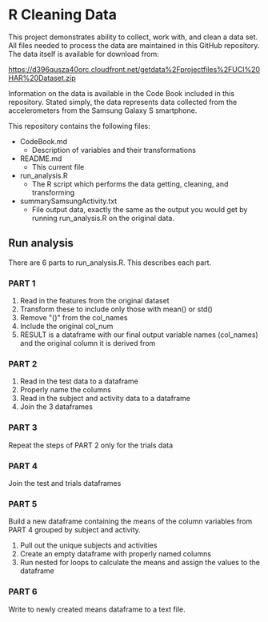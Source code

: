 #  R Cleaning Data

This project demonstrates ability to collect, work with, and clean a data set.
All files needed to process the data are maintained in this GitHub repository.
The data itself is available for download from:

https://d396qusza40orc.cloudfront.net/getdata%2Fprojectfiles%2FUCI%20HAR%20Dataset.zip

Information on the data is available in the Code Book included in this
repository. Stated simply, the data represents data collected from the
accelerometers from the Samsung Galaxy S smartphone.

This repository contains the following files:

- CodeBook.md
    - Description of variables and their transformations
- README.md
    - This current file
- run_analysis.R
    - The R script which performs the data getting, cleaning, and transforming
- summarySamsungActivity.txt
    - File output data, exactly the same as the output you would get by running
    run_analysis.R on the original data.

## Run analysis
There are 6 parts to run_analysis.R. This describes each part.

### PART 1
1. Read in the features from the original dataset
1. Transform these to include only those with mean() or std()
1. Remove "()" from the col_names
1. Include the original col_num
1. RESULT is a dataframe with our final output variable names (col_names) and
the original column it is derived from

### PART 2
1. Read in the test data to a dataframe
1. Properly name the columns
1. Read in the subject and activity data to a dataframe
1. Join the 3 dataframes

### PART 3
Repeat the steps of PART 2 only for the trials data

### PART 4
Join the test and trials dataframes

### PART 5
Build a new dataframe containing the means of the column variables from PART 4
grouped by subject and activity.

1. Pull out the unique subjects and activities
1. Create an empty dataframe with properly named columns
1. Run nested for loops to calculate the means and assign the values to the
dataframe

### PART 6
Write to newly created means dataframe to a text file.

